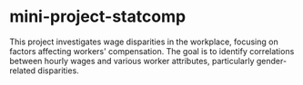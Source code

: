 # mini-project-statcomp
This project investigates wage disparities in the workplace, focusing on factors affecting workers' compensation. The goal is to identify correlations between hourly wages and various worker attributes, particularly gender-related disparities. 
